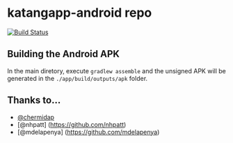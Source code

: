 # katangapp-android repo

[![Build Status](https://travis-ci.org/craftsmanship-toledo/katangapp-android.svg)](https://travis-ci.org/craftsmanship-toledo/katangapp-android)

## Building the Android APK

In the main diretory, execute `gradlew assemble` and the unsigned APK will be generated in the `./app/build/outputs/apk` folder.

## Thanks to...

* [@chermidap](https://github.com/chermidap)
* [@nhpatt] (https://github.com/nhpatt)
* [@mdelapenya] (https://github.com/mdelapenya)
